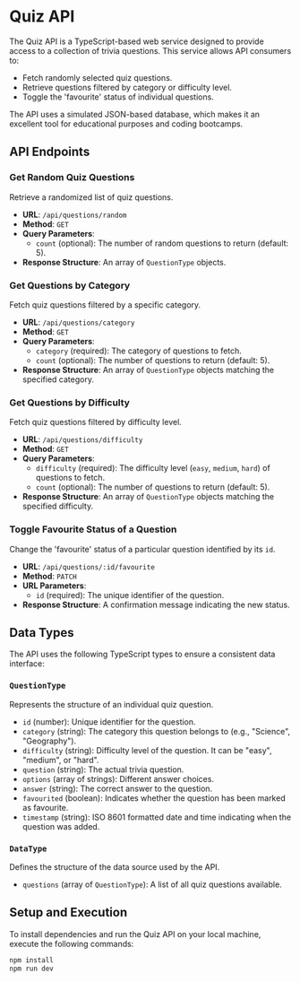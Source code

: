 # Quiz API

The Quiz API is a TypeScript-based web service designed to provide access to a collection of trivia questions. This service allows API consumers to:
- Fetch randomly selected quiz questions.
- Retrieve questions filtered by category or difficulty level.
- Toggle the 'favourite' status of individual questions.

The API uses a simulated JSON-based database, which makes it an excellent tool for educational purposes and coding bootcamps.

## API Endpoints

### Get Random Quiz Questions

Retrieve a randomized list of quiz questions.

- **URL**: `/api/questions/random`
- **Method**: `GET`
- **Query Parameters**:
  - `count` (optional): The number of random questions to return (default: 5).
- **Response Structure**: An array of `QuestionType` objects.

### Get Questions by Category

Fetch quiz questions filtered by a specific category.

- **URL**: `/api/questions/category`
- **Method**: `GET`
- **Query Parameters**:
  - `category` (required): The category of questions to fetch.
  - `count` (optional): The number of questions to return (default: 5).
- **Response Structure**: An array of `QuestionType` objects matching the specified category.

### Get Questions by Difficulty

Fetch quiz questions filtered by difficulty level.

- **URL**: `/api/questions/difficulty`
- **Method**: `GET`
- **Query Parameters**:
  - `difficulty` (required): The difficulty level (`easy`, `medium`, `hard`) of questions to fetch.
  - `count` (optional): The number of questions to return (default: 5).
- **Response Structure**: An array of `QuestionType` objects matching the specified difficulty.

### Toggle Favourite Status of a Question

Change the 'favourite' status of a particular question identified by its `id`.

- **URL**: `/api/questions/:id/favourite`
- **Method**: `PATCH`
- **URL Parameters**:
  - `id` (required): The unique identifier of the question.
- **Response Structure**: A confirmation message indicating the new status.

## Data Types

The API uses the following TypeScript types to ensure a consistent data interface:

### `QuestionType`

Represents the structure of an individual quiz question.

- `id` (number): Unique identifier for the question.
- `category` (string): The category this question belongs to (e.g., "Science", "Geography").
- `difficulty` (string): Difficulty level of the question. It can be "easy", "medium", or "hard".
- `question` (string): The actual trivia question.
- `options` (array of strings): Different answer choices.
- `answer` (string): The correct answer to the question.
- `favourited` (boolean): Indicates whether the question has been marked as favourite.
- `timestamp` (string): ISO 8601 formatted date and time indicating when the question was added.

### `DataType`

Defines the structure of the data source used by the API.

- `questions` (array of `QuestionType`): A list of all quiz questions available.

## Setup and Execution

To install dependencies and run the Quiz API on your local machine, execute the following commands:

```bash
npm install
npm run dev
